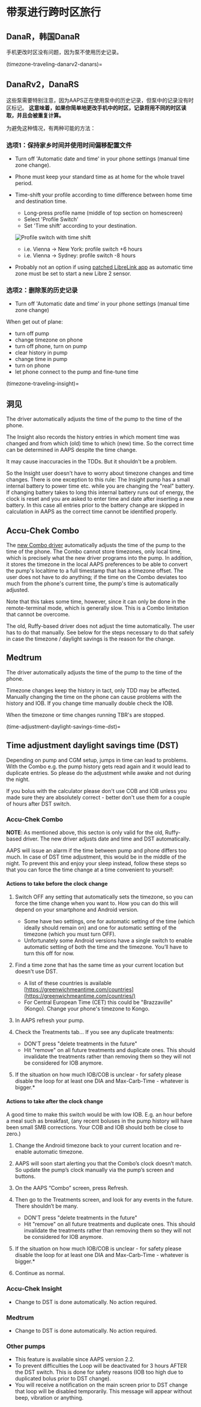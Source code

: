 # 带泵进行跨时区旅行

## DanaR，韩国DanaR

手机更改时区没有问题，因为泵不使用历史记录。

(timezone-traveling-danarv2-danars)=

## DanaRv2，DanaRS

这些泵需要特别注意，因为AAPS正在使用泵中的历史记录，但泵中的记录没有时区标记。 **这意味着，如果你简单地更改手机中的时区，记录将用不同的时区读取，并且会被重复计算。**

为避免这种情况，有两种可能的方法：

### 选项1：保持家乡时间并使用时间偏移配置文件

* Turn off 'Automatic date and time' in your phone settings (manual time zone change).
* Phone must keep your standard time as at home for the whole travel period.
* Time-shift your profile according to time difference between home time and destination time.
   
   * Long-press profile name (middle of top section on homescreen)
   * Select 'Profile Switch'
   * Set 'Time shift' according to your destination.
   
   ![Profile switch with time shift](../images/ProfileSwitchTimeShift2.png)
   
   * i.e. Vienna -> New York: profile switch +6 hours
   * i.e. Vienna -> Sydney: profile switch -8 hours
* Probably not an option if using [patched LibreLink app](#libre2-patched-librelink-app-with-xdrip) as automatic time zone must be set to start a new Libre 2 sensor.

### 选项2：删除泵的历史记录

* Turn off 'Automatic date and time' in your phone settings (manual time zone change)

When get out of plane:

* turn off pump
* change timezone on phone
* turn off phone, turn on pump
* clear history in pump
* change time in pump
* turn on phone
* let phone connect to the pump and fine-tune time

(timezone-traveling-insight)=

## 洞见

The driver automatically adjusts the time of the pump to the time of the phone.

The Insight also records the history entries in which moment time was changed and from which (old) time to which (new) time. So the correct time can be determined in AAPS despite the time change.

It may cause inaccuracies in the TDDs. But it shouldn't be a problem.

So the Insight user doesn't have to worry about timezone changes and time changes. There is one exception to this rule: The Insight pump has a small internal battery to power time etc. while you are changing the "real" battery. If changing battery takes to long this internal battery runs out of energy, the clock is reset and you are asked to enter time and date after inserting a new battery. In this case all entries prior to the battery change are skipped in calculation in AAPS as the correct time cannot be identified properly.

## Accu-Chek Combo

The [new Combo driver](../CompatiblePumps/Accu-Chek-Combo-Pump-v2.md) automatically adjusts the time of the pump to the time of the phone. The Combo cannot store timezones, only local time, which is precisely what the new driver programs into the pump. In addition, it stores the timezone in the local AAPS preferences to be able to convert the pump's localtime to a full timestamp that has a timezone offset. The user does not have to do anything; if the time on the Combo deviates too much from the phone's current time, the pump's time is automatically adjusted.

Note that this takes some time, however, since it can only be done in the remote-terminal mode, which is generally slow. This is a Combo limitation that cannot be overcome.

The old, Ruffy-based driver does not adjust the time automatically. The user has to do that manually. See below for the steps necessary to do that safely in case the timezone / daylight savings is the reason for the change.

## Medtrum

The driver automatically adjusts the time of the pump to the time of the phone.

Timezone changes keep the history in tact, only TDD may be affected. Manually changing the time on the phone can cause problems with the history and IOB. If you change time manually double check the IOB.

When the timezone or time changes running TBR's are stopped.

(time-adjustment-daylight-savings-time-dst)=

## Time adjustment daylight savings time (DST)

Depending on pump and CGM setup, jumps in time can lead to problems. With the Combo e.g. the pump history gets read again and it would lead to duplicate entries. So please do the adjustment while awake and not during the night.

If you bolus with the calculator please don't use COB and IOB unless you made sure they are absolutely correct - better don't use them for a couple of hours after DST switch.

### Accu-Chek Combo

**NOTE**: As mentioned above, this secton is only valid for the old, Ruffy-based driver. The new driver adjusts date and time and DST automatically.

AAPS will issue an alarm if the time between pump and phone differs too much. In case of DST time adjustment, this would be in the middle of the night. To prevent this and enjoy your sleep instead, follow these steps so that you can force the time change at a time convenient to yourself:

#### Actions to take before the clock change

1. Switch OFF any setting that automatically sets the timezone, so you can force the time change when you want to. How you can do this will depend on your smartphone and Android version.
   
   * Some have two settings, one for automatic setting of the time (which ideally should remain on) and one for automatic setting of the timezone (which you must turn OFF).
   * Unfortunately some Android versions have a single switch to enable automatic setting of both the time and the timezone. You’ll have to turn this off for now.

2. Find a time zone that has the same time as your current location but doesn't use DST.
   
   * A list of these countries is available [https://greenwichmeantime.com/countries](https://greenwichmeantime.com/countries/)
   * For Central European Time (CET) this could be "Brazzaville" (Kongo). Change your phone's timezone to Kongo.

3. In AAPS refresh your pump.

4. Check the Treatments tab... If you see any duplicate treatments:
   
   * DON'T press "delete treatments in the future"
   * Hit "remove" on all future treatments and duplicate ones. This should invalidate the treatments rather than removing them so they will not be considered for IOB anymore.

5. If the situation on how much IOB/COB is unclear - for safety please disable the loop for at least one DIA and Max-Carb-Time - whatever is bigger.*

#### Actions to take after the clock change

A good time to make this switch would be with low IOB. E.g. an hour before a meal such as breakfast, (any recent boluses in the pump history will have been small SMB corrections. Your COB and IOB should both be close to zero.)

1. Change the Android timezone back to your current location and re-enable automatic timezone.
2. AAPS will soon start alerting you that the Combo’s clock doesn’t match. So update the pump’s clock manually via the pump’s screen and buttons.
3. On the AAPS “Combo” screen, press Refresh.
4. Then go to the Treatments screen, and look for any events in the future. There shouldn’t be many.
   
   * DON'T press "delete treatments in the future"
   * Hit "remove" on all future treatments and duplicate ones. This should invalidate the treatments rather than removing them so they will not be considered for IOB anymore.

5. If the situation on how much IOB/COB is unclear - for safety please disable the loop for at least one DIA and Max-Carb-Time - whatever is bigger.*

6. Continue as normal.

### Accu-Chek Insight

* Change to DST is done automatically. No action required.

### Medtrum

* Change to DST is done automatically. No action required.

### Other pumps

* This feature is available since AAPS version 2.2.
* To prevent difficulties the Loop will be deactivated for 3 hours AFTER the DST switch. This is done for safety reasons (IOB too high due to duplicated bolus prior to DST change).
* You will receive a notification on the main screen prior to DST change that loop will be disabled temporarily. This message will appear without beep, vibration or anything.